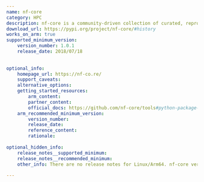 ```yaml
---
name: nf-core
category: HPC
description: nf-core is a community-driven collection of curated, reproducible bioinformatics pipelines built with Nextflow, offering standardized, portable workflows for users, facilities, and developers. Its companion Python package, nf-core tools, provides templates and utilities to streamline pipeline development and usage.
download_url: https://pypi.org/project/nf-core/#history
works_on_arm: true
supported_minimum_version:
    version_number: 1.0.1
    release_date: 2018/07/18
 
 
optional_info:
    homepage_url: https://nf-co.re/
    support_caveats:
    alternative_options:
    getting_started_resources:
        arm_content:
        partner_content:
        official_docs: https://github.com/nf-core/tools#python-package-index
    arm_recommended_minimum_version:
        version_number:
        release_date:
        reference_content:
        rationale:
 
optional_hidden_info:
    release_notes__supported_minimum:
    release_notes__recommended_minimum:
    other_info: There are no release notes for Linux/Arm64. nf-core version on Pypi, 1.0.1, can be installed via pip on the Neoverse N1.
 
---
```


